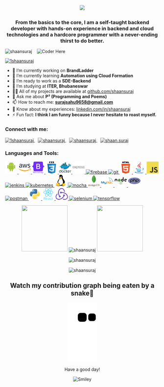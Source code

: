 <h1 align="center">
  <a href="#">
    <img src="https://readme-typing-svg.herokuapp.com/?lines=Suraj+Sahu+Here...;Nice+to+meet+you!&center=true&size=30">
  </a>
</h1>

<h3 align="center">From the basics to the core, I am a self-taught backend developer with hands-on experience in backend and cloud technologies and a hardcore programmer with a never-ending thirst to do better.</h3>

<img align="right" width="400" alt="Coder Here" src="https://r7q6w9z6.rocketcdn.me/career/wp-content/uploads/2020/03/hello.gif"/>

<p align="left">
  <img src="https://komarev.com/ghpvc/?username=shaansuraj&label=Profile%20views&color=0e75b6&style=flat" alt="shaansuraj" />
</p>

<p align="left">
  <a href="https://twitter.com/1shaansuraj" target="blank">
    <img src="https://img.shields.io/twitter/follow/1shaansuraj?logo=twitter&style=for-the-badge" alt="1shaansuraj"/>
  </a>
</p>

- 🔭 I’m currently working on **BrandLadder**
- 🌱 I’m currently learning **Automation using Cloud Formation**
- 👯 I’m ready to work as a **SDE-Backend**
- 🤝 I’m studying at **ITER, Bhubaneswar**
- 👨‍💻 All of my projects are available at [github.com/shaansuraj](https://github.com/shaansuraj)
- 💬 Ask me about **P² (Programming and Poems)**
- 📫 How to reach me: **surajsahu9658@gmail.com**
- 📄 Know about my experiences: [linkedin.com/in/shaansuraj](https://linkedin.com/in/shaansuraj)
- ⚡ Fun fact: **I think I am funny because I never hesitate to roast myself.**

<h3 align="left">Connect with me:</h3>
<p align="left">
  <a href="https://twitter.com/1shaansuraj" target="_blank" style="margin-right: 10px;">
    <img align="center" src="https://raw.githubusercontent.com/rahuldkjain/github-profile-readme-generator/master/src/images/icons/Social/twitter.svg" alt="1shaansuraj" height="30" width="40" style="filter: grayscale(100%); transition: 0.3s ease-in-out;" onmouseover="this.style.filter='grayscale(0%)';" onmouseout="this.style.filter='grayscale(100%)';"/>
  </a>
  <a href="https://linkedin.com/in/shaansuraj" target="_blank" style="margin-right: 10px;">
    <img align="center" src="https://raw.githubusercontent.com/rahuldkjain/github-profile-readme-generator/master/src/images/icons/Social/linked-in-alt.svg" alt="shaansuraj" height="30" width="40" style="filter: grayscale(100%); transition: 0.3s ease-in-out;" onmouseover="this.style.filter='grayscale(0%)';" onmouseout="this.style.filter='grayscale(100%)';"/>
  </a>
  <a href="https://fb.com/shaansuraj16" target="_blank" style="margin-right: 10px;">
    <img align="center" src="https://raw.githubusercontent.com/rahuldkjain/github-profile-readme-generator/master/src/images/icons/Social/facebook.svg" alt="shaansuraj" height="30" width="40" style="filter: grayscale(100%); transition: 0.3s ease-in-out;" onmouseover="this.style.filter='grayscale(0%)';" onmouseout="this.style.filter='grayscale(100%)';"/>
  </a>
  <a href="https://instagram.com/shaan.suraj" target="_blank" style="margin-right: 10px;">
    <img align="center" src="https://raw.githubusercontent.com/rahuldkjain/github-profile-readme-generator/master/src/images/icons/Social/instagram.svg" alt="shaan.suraj" height="30" width="40" style="filter: grayscale(100%); transition: 0.3s ease-in-out;" onmouseover="this.style.filter='grayscale(0%)';" onmouseout="this.style.filter='grayscale(100%)';"/>
  </a>
</p>


<h3 align="left">Languages and Tools:</h3>
<p align="left">
  <a href="https://developer.android.com" target="_blank" rel="noreferrer">
    <img src="https://raw.githubusercontent.com/devicons/devicon/master/icons/android/android-original-wordmark.svg" alt="android" width="40" height="40"/>
  </a>
  <a href="https://aws.amazon.com" target="_blank" rel="noreferrer">
    <img src="https://raw.githubusercontent.com/devicons/devicon/master/icons/amazonwebservices/amazonwebservices-original-wordmark.svg" alt="aws" width="40" height="40"/>
  </a>
  <a href="https://getbootstrap.com" target="_blank" rel="noreferrer">
    <img src="https://raw.githubusercontent.com/devicons/devicon/master/icons/bootstrap/bootstrap-plain-wordmark.svg" alt="bootstrap" width="40" height="40"/>
  </a>
  <a href="https://www.w3schools.com/css/" target="_blank" rel="noreferrer">
    <img src="https://raw.githubusercontent.com/devicons/devicon/master/icons/css3/css3-original-wordmark.svg" alt="css3" width="40" height="40"/>
  </a>
  <a href="https://www.docker.com/" target="_blank" rel="noreferrer">
    <img src="https://raw.githubusercontent.com/devicons/devicon/master/icons/docker/docker-original-wordmark.svg" alt="docker" width="40" height="40"/>
  </a>
  <a href="https://expressjs.com" target="_blank" rel="noreferrer">
    <img src="https://raw.githubusercontent.com/devicons/devicon/master/icons/express/express-original-wordmark.svg" alt="express" width="40" height="40"/>
  </a>
  <a href="https://firebase.google.com/" target="_blank" rel="noreferrer">
    <img src="https://www.vectorlogo.zone/logos/firebase/firebase-icon.svg" alt="firebase" width="40" height="40"/>
  </a>
  <a href="https://git-scm.com/" target="_blank" rel="noreferrer">
    <img src="https://www.vectorlogo.zone/logos/git-scm/git-scm-icon.svg" alt="git" width="40" height="40"/>
  </a>
  <a href="https://www.w3.org/html/" target="_blank" rel="noreferrer">
    <img src="https://raw.githubusercontent.com/devicons/devicon/master/icons/html5/html5-original-wordmark.svg" alt="html5" width="40" height="40"/>
  </a>
  <a href="https://www.java.com" target="_blank" rel="noreferrer">
    <img src="https://raw.githubusercontent.com/devicons/devicon/master/icons/java/java-original.svg" alt="java" width="40" height="40"/>
  </a>
  <a href="https://developer.mozilla.org/en-US/docs/Web/JavaScript" target="_blank" rel="noreferrer">
    <img src="https://raw.githubusercontent.com/devicons/devicon/master/icons/javascript/javascript-original.svg" alt="javascript" width="40" height="40"/>
  </a>
  <a href="https://www.jenkins.io" target="_blank" rel="noreferrer">
    <img src="https://www.vectorlogo.zone/logos/jenkins/jenkins-icon.svg" alt="jenkins" width="40" height="40"/>
  </a>
  <a href="https://kubernetes.io" target="_blank" rel="noreferrer">
    <img src="https://www.vectorlogo.zone/logos/kubernetes/kubernetes-icon.svg" alt="kubernetes" width="40" height="40"/>
  </a>
  <a href="https://www.linux.org/" target="_blank" rel="noreferrer">
    <img src="https://raw.githubusercontent.com/devicons/devicon/master/icons/linux/linux-original.svg" alt="linux" width="40" height="40"/>
  </a>
  <a href="https://mochajs.org" target="_blank" rel="noreferrer">
    <img src="https://www.vectorlogo.zone/logos/mochajs/mochajs-icon.svg" alt="mocha" width="40" height="40"/>
  </a>
  <a href="https://www.mongodb.com/" target="_blank" rel="noreferrer">
    <img src="https://raw.githubusercontent.com/devicons/devicon/master/icons/mongodb/mongodb-original-wordmark.svg" alt="mongodb" width="40" height="40"/>
  </a>
  <a href="https://www.mysql.com/" target="_blank" rel="noreferrer">
    <img src="https://raw.githubusercontent.com/devicons/devicon/master/icons/mysql/mysql-original-wordmark.svg" alt="mysql" width="40" height="40"/>
  </a>
  <a href="https://nodejs.org" target="_blank" rel="noreferrer">
    <img src="https://raw.githubusercontent.com/devicons/devicon/master/icons/nodejs/nodejs-original-wordmark.svg" alt="nodejs" width="40" height="40"/>
  </a>
  <a href="https://www.php.net" target="_blank" rel="noreferrer">
    <img src="https://raw.githubusercontent.com/devicons/devicon/master/icons/php/php-original.svg" alt="php" width="40" height="40"/>
  </a>
  <a href="https://postman.com" target="_blank" rel="noreferrer">
    <img src="https://www.vectorlogo.zone/logos/getpostman/getpostman-icon.svg" alt="postman" width="40" height="40"/>
  </a>
  <a href="https://www.python.org" target="_blank" rel="noreferrer">
    <img src="https://raw.githubusercontent.com/devicons/devicon/master/icons/python/python-original.svg" alt="python" width="40" height="40"/>
  </a>
  <a href="https://reactjs.org/" target="_blank" rel="noreferrer">
    <img src="https://raw.githubusercontent.com/devicons/devicon/master/icons/react/react-original-wordmark.svg" alt="react" width="40" height="40"/>
  </a>
  <a href="https://redux.js.org" target="_blank" rel="noreferrer">
    <img src="https://raw.githubusercontent.com/devicons/devicon/master/icons/redux/redux-original.svg" alt="redux" width="40" height="40"/>
  </a>
  <a href="https://www.selenium.dev" target="_blank" rel="noreferrer">
    <img src="https://raw.githubusercontent.com/detain/svg-logos/780f25886640cef088af994181646db2f6b1a3f8/svg/selenium-logo.svg" alt="selenium" width="40" height="40"/>
  </a>
  <a href="https://www.tensorflow.org" target="_blank" rel="noreferrer">
    <img src="https://www.vectorlogo.zone/logos/tensorflow/tensorflow-icon.svg" alt="tensorflow" width="40" height="40"/>
  </a>
</p>

<p align="center">
  <img height="150" width="150" src="https://github.com/kishanrajput23/kishanrajput23/blob/main/images/left.png">
  <img align="center" src="https://github-readme-streak-stats.herokuapp.com/?user=shaansuraj&theme=dark&hide_border=true" alt="shaansuraj" />
  <img height="150" width="150" src="https://github.com/kishanrajput23/kishanrajput23/blob/main/images/right.png">
</p>

<p align="center">
  <img align="center" src="https://github-readme-stats.vercel.app/api/top-langs?username=shaansuraj&show_icons=true&locale=en&layout=compact&theme=dark" alt="shaansuraj"/>
</p>

<p align="center">
  <img align="center" src="https://github-readme-stats.vercel.app/api?username=shaansuraj&show_icons=true&locale=en&theme=dark" alt="shaansuraj" />
</p>

<p><h2 align="center">Watch my contribution graph being eaten by a snake🐍</h2></p>

<p align="center">
  <img src="https://github.com/arnav1776/arnav1776/raw/output/github-contribution-grid-snake.svg" alt="snake">
</p>

<div align="center">
  <p>Have a good day!</p>
  <div>
    <img src="https://github.com/fnky/fnky/raw/fnky/img/smile.gif" alt="Smiley" align="center">
  </div>
</div>
